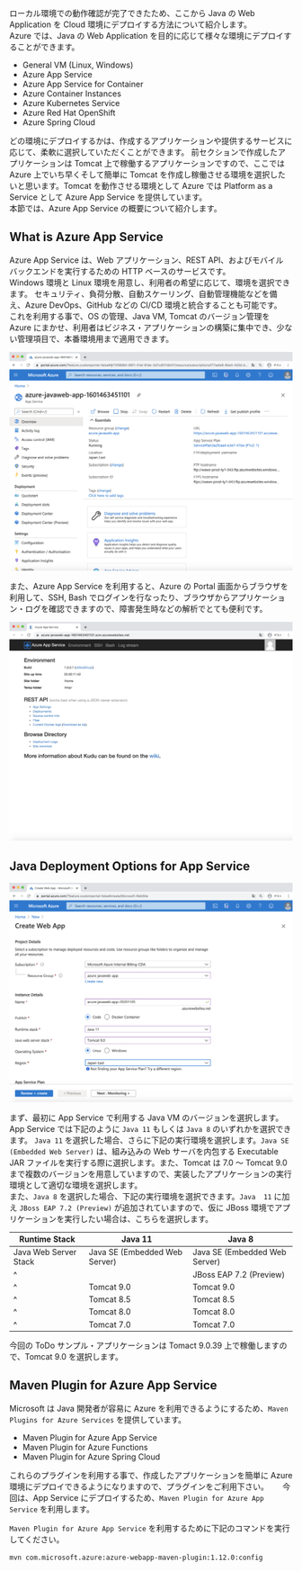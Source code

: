 ローカル環境での動作確認が完了できたため、ここから Java の Web Application を Cloud 環境にデプロイする方法について紹介します。  
Azure では、Java の Web Application を目的に応じて様々な環境にデプロイすることができます。

* General VM (Linux, Windows)
* Azure App Service
* Azure App Service for Container
* Azure Container Instances
* Azure Kubernetes Service
* Azure Red Hat OpenShift
* Azure Spring Cloud

どの環境にデプロイするかは、作成するアプリケーションや提供するサービスに応じて、柔軟に選択していただくことができます。
前セクションで作成したアプリケーションは Tomcat 上で稼働するアプリケーションですので、ここでは Azure 上でいち早くそして簡単に Tomcat を作成し稼働させる環境を選択したいと思います。Tomcat を動作させる環境として Azure では Platform as a Service として Azure App Service を提供しています。  
本節では、Azure App Service の概要について紹介します。

## What is Azure App Service

Azure App Service は、Web アプリケーション、REST API、およびモバイル バックエンドを実行するための HTTP ベースのサービスです。  
Windows 環境と Linux 環境を用意し、利用者の希望に応じて、環境を選択できます。
セキュリティ、負荷分散、自動スケーリング、自動管理機能などを備え、Azure DevOps、GitHub などの CI/CD 環境と統合することも可能です。  
これを利用する事で、OS の管理、Java VM, Tomcat のバージョン管理を Azure にまかせ、利用者はビジネス・アプリケーションの構築に集中でき、少ない管理項目で、本番環境用まで適用できます。

![](../media/app-service-portal-screen.png)

また、Azure App Service を利用すると、Azure の Portal 画面からブラウザを利用して、SSH, Bash でログインを行なったり、ブラウザからアプリケーション・ログを確認できますので、障害発生時などの解析でとても便利です。

![](../media/Advanced-Toold-for-Appservice.png)

## Java Deployment Options for App Service

![](../media/app-service-java-runtime-options.png)

まず、最初に App Service で利用する Java VM のバージョンを選択します。App Service では下記のように `Java 11` もしくは `Java 8` のいずれかを選択できます。
`Java 11` を選択した場合、さらに下記の実行環境を選択します。`Java SE (Embedded Web Server)` は、組み込みの Web サーバを内包する Executable JAR ファイルを実行する際に選択します。また、Tomcat は 7.0 〜 Tomcat 9.0 まで複数のバージョンを用意していますので、実装したアプリケーションの実行環境として適切な環境を選択します。  
また、`Java 8` を選択した場合、下記の実行環境を選択できます。`Java  11` に加え `JBoss EAP 7.2 (Preview)` が追加されていますので、仮に JBoss 環境でアプリケーションを実行したい場合は、こちらを選択します。  

| Runtime Stack |  Java 11  |  Java 8  |
| ---- | ---- | ---- |
|Java Web Server Stack|  Java SE (Embedded Web Server)  |  Java SE (Embedded Web Server)  |
|^|   |  JBoss EAP 7.2 (Preview)  |
|^| Tomcat 9.0   |  Tomcat 9.0  |
|^| Tomcat 8.5   |  Tomcat 8.5  |
|^| Tomcat 8.0   |  Tomcat 8.0  |
|^| Tomcat 7.0  | Tomcat 7.0  |


今回の ToDo サンプル・アプリケーションは Tomact 9.0.39 上で稼働しますので、Tomcat 9.0 を選択します。


## Maven Plugin for Azure App Service

Microsoft は Java 開発者が容易に Azure を利用できるようにするため、`Maven Plugins for Azure Services` を提供しています。	

* Maven Plugin for Azure App Service
* Maven Plugin for Azure Functions	
* Maven Plugin for Azure Spring Cloud

これらのプラグインを利用する事で、作成したアプリケーションを簡単に Azure 環境にデプロイできるようになりますので、プラグインをご利用下さい。　　
今回は、App Service にデプロイするため、`Maven Plugin for Azure App Service` を利用します。  

`Maven Plugin for Azure App Service` を利用するために下記のコマンドを実行してください。

```bash
mvn com.microsoft.azure:azure-webapp-maven-plugin:1.12.0:config
```